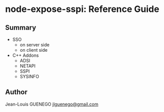 # node-expose-sspi: Reference Guide

## Summary

- SSO
  - on server side
  - on client side
- C++ Addons
  - ADSI
  - NETAPI
  - SSPI
  - SYSINFO

## Author

Jean-Louis GUENEGO <jlguenego@gmail.com>
